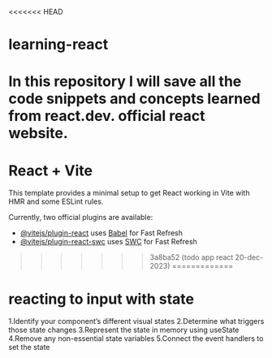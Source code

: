 <<<<<<< HEAD
# learning-react
In this repository I will save all the code snippets and concepts learned from react.dev. official react website.
=======
# React + Vite

This template provides a minimal setup to get React working in Vite with HMR and some ESLint rules.

Currently, two official plugins are available:

- [@vitejs/plugin-react](https://github.com/vitejs/vite-plugin-react/blob/main/packages/plugin-react/README.md) uses [Babel](https://babeljs.io/) for Fast Refresh
- [@vitejs/plugin-react-swc](https://github.com/vitejs/vite-plugin-react-swc) uses [SWC](https://swc.rs/) for Fast Refresh
>>>>>>> 3a8ba52 (todo app react 20-dec-2023)
=============
# reacting to input with state
1.Identify your component’s different visual states
2.Determine what triggers those state changes
3.Represent the state in memory using useState
4.Remove any non-essential state variables
5.Connect the event handlers to set the state

